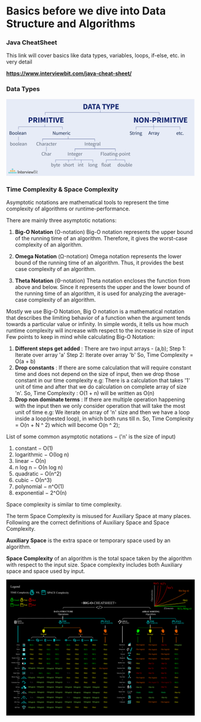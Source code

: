 # Basics before we dive into Data Structure and Algorithms 

### Java CheatSheet
This link will cover basics like data types, variables, loops, if-else, etc. in very detail

**https://www.interviewbit.com/java-cheat-sheet/**

### Data Types

![](Datatypes_in_Java.png)

### Time Complexity & Space Complexity

Asymptotic notations are mathematical tools to represent the time complexity of algorithms or runtime-performance.

There are mainly three asymptotic notations:
1) **Big-O Notation** (O-notation)
Big-O notation represents the upper bound of the running time of an algorithm. Therefore, it gives the worst-case complexity of an algorithm.

2) **Omega Notation** (Ω-notation)
Omega notation represents the lower bound of the running time of an algorithm. Thus, it provides the best case complexity of an algorithm.

3) **Theta Notation** (Θ-notation)
Theta notation encloses the function from above and below. Since it represents the upper and the lower bound of the running time of an algorithm, it is used for analyzing the average-case complexity of an algorithm.  

Mostly we use Big-O Notation,
Big O notation is a mathematical notation that describes the limiting behavior of a function when the argument tends towards a particular value or infinity. In simple words, it tells us how much runtime complexity will increase with respect to the increase in size of input
Few points to keep in mind while calculating Big-O Notation:
1)  **Different steps get added** : 
    There are two input arrays - (a,b);
    Step 1: Iterate over array 'a'
    Step 2: Iterate over array 'b'
    So, Time Complexity = O(a + b)
2)  **Drop constants** :
    If there are some calculation that will require constant time and does not depend on the size of input, 
    then we drop those constant in our time complexity
    e.g: There is a calculation that takes '1' unit of time and after that
    we do calculation on complete array of size 'n'.
    So, Time Complexity : O(1 + n) will be written as O(n)
3)  **Drop non dominate terms** : 
    If there are multiple operation happening with the input then we only consider operation that will 
    take the most unit of time
    e.g: We iterate on array of 'n' size and then we have a loop inside a loop(nested loop), in which both runs till n.
    So, Time Complexity = O(n + N ^ 2) which will become O(n ^ 2);

List of some common asymptotic notations − ('n' is the size of input)
1) constant	− Ο(1)
2) logarithmic − Ο(log n)
3) linear −	Ο(n)
4) n log n − Ο(n log n)
5) quadratic − Ο(n^2)
6) cubic − Ο(n^3)
7) polynomial − n^Ο(1)
8) exponential − 2^Ο(n)

Space complexity is similar to time complexity. 

The term Space Complexity is misused for Auxiliary Space at many places. 
Following are the correct definitions of Auxiliary Space and Space Complexity. 

**Auxiliary Space** is the extra space or temporary space used by an algorithm.

**Space Complexity** of an algorithm is the total space taken by the algorithm with respect to the input size. Space complexity includes both Auxiliary space and space used by input. 

![](Big%20O%20cheatsheet.png)


